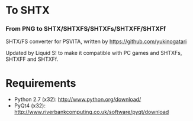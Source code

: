 # To SHTX
### From PNG to SHTX/SHTXFS/SHTXFs/SHTXFF/SHTXFf

SHTX/FS converter for PSVITA, written by https://github.com/yukinogatari

Updated by Liquid S! to make it compatible with PC games and SHTXFs, SHTXFF and SHTXFf.  

# Requirements
- Python 2.7 (x32): http://www.python.org/download/
- PyQt4 (x32): http://www.riverbankcomputing.co.uk/software/pyqt/download
